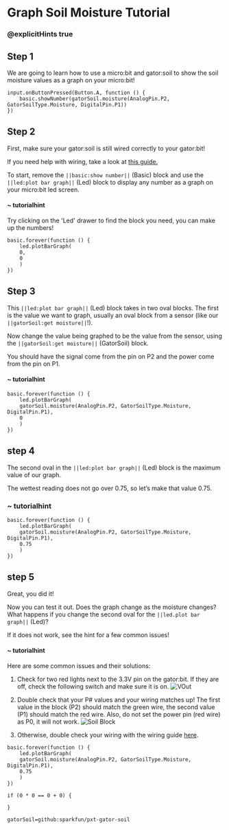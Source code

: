 # Graph Soil Moisture Tutorial
### @explicitHints true

<!-- Tutorial Link: https://makecode.microbit.org/#tutorial:46806-59054-49994-14601 -->

## Step 1

We are going to learn how to use a micro:bit and gator:soil to show the soil moisture values as a graph on your micro:bit!

```template
input.onButtonPressed(Button.A, function () {
    basic.showNumber(gatorSoil.moisture(AnalogPin.P2, GatorSoilType.Moisture, DigitalPin.P1))
})
```

## Step 2

First, make sure your gator:soil is still wired correctly to your gator:bit!

If you need help with wiring, take a look at [this guide.](https://docs.google.com/document/d/12oWXe1Icgzu3zD3qE00i4QrkLfok5Tlvc9vSgI2yB3g/edit?usp=sharing)

To start, remove the ``||basic:show number||`` (Basic) block and use the ``||led:plot bar graph||`` (Led) block to display any number as a graph on your micro:bit led screen.

#### ~ tutorialhint
Try clicking on the 'Led' drawer to find the block you need, you can make up the numbers!

```blocks
basic.forever(function () {
    led.plotBarGraph(
    0,
    0
    )
})

```

## Step 3

This ``||led:plot bar graph||`` (Led) block takes in two oval blocks. The first is the value we want to graph, usually an oval block from a sensor (like our ``||gatorSoil:get moisture||``!).

Now change the value being graphed to be the value from the sensor, using the ``||gatorSoil:get moisture||`` (GatorSoil) block.

You should have the signal come from the pin on P2 and the power come from the pin on P1.

#### ~ tutorialhint

```blocks
basic.forever(function () {
    led.plotBarGraph(
    gatorSoil.moisture(AnalogPin.P2, GatorSoilType.Moisture, DigitalPin.P1),
    0
    )
})

```   

## step 4

The second oval in the ``||led:plot bar graph||`` (Led) block is the maximum value of our graph.

The wettest reading does not go over 0.75, so let’s make that value 0.75.


### ~ tutorialhint
```blocks
basic.forever(function () {
    led.plotBarGraph(
    gatorSoil.moisture(AnalogPin.P2, GatorSoilType.Moisture, DigitalPin.P1),
    0.75
    )
})

```

## step 5
Great, you did it!

Now you can test it out. Does the graph change as the moisture changes? What happens if you change the second oval for the ``||led.plot bar graph||`` (Led)?

If it does not work, see the hint for a few common issues!

#### ~ tutorialhint
Here are some common issues and their solutions:
1. Check for two red lights next to the 3.3V pin on the gator:bit. If they are off, check the following switch and make sure it is on.
![VOut](https://github.com/schoolwidelabs/sensor-immersion-general/blob/master/images/VOUT_Switch.jpg?raw=true)

2. Double check that your P# values and your wiring matches up! The first value in the block (P2) should match the green wire, the second value (P1) should match the red wire. Also, do not set the power pin (red wire) as P0, it will not work.
![Soil Block](https://github.com/schoolwidelabs/sensor-immersion-general/blob/master/images/gatorsoil_get_block.PNG?raw=true)

3. Otherwise, double check your wiring with the wiring guide [here](https://docs.google.com/document/d/12oWXe1Icgzu3zD3qE00i4QrkLfok5Tlvc9vSgI2yB3g/edit?usp=sharing).



```ghost
basic.forever(function () {
    led.plotBarGraph(
    gatorSoil.moisture(AnalogPin.P2, GatorSoilType.Moisture, DigitalPin.P1),
    0.75
    )
})

if (0 * 0 == 0 + 0) {

}

```

```package
gatorSoil=github:sparkfun/pxt-gator-soil
```
